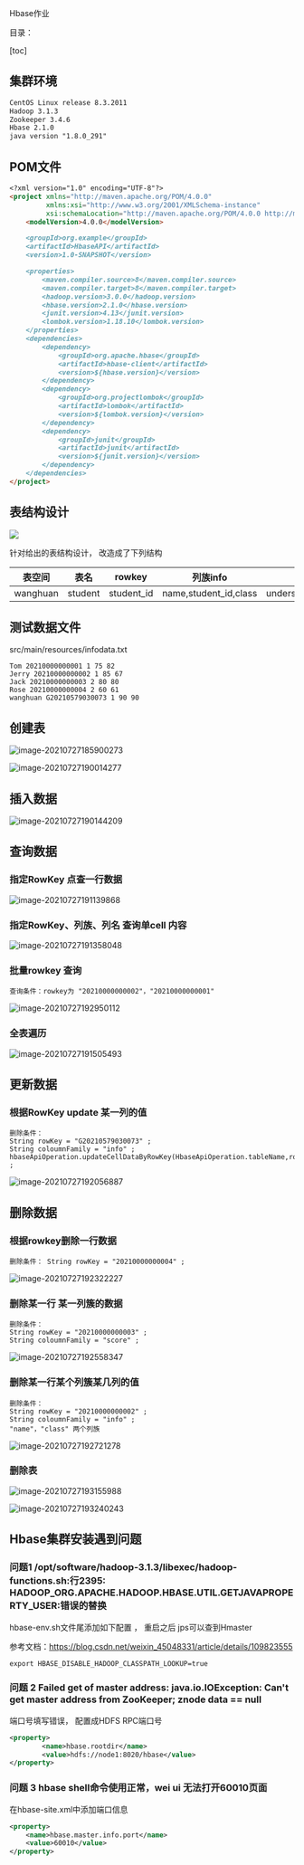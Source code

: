 Hbase作业

目录： 

[toc]

## 集群环境

```markdown
CentOS Linux release 8.3.2011
Hadoop 3.1.3
Zookeeper 3.4.6
Hbase 2.1.0
java version "1.8.0_291"
```

## POM文件

```markdown
<?xml version="1.0" encoding="UTF-8"?>
<project xmlns="http://maven.apache.org/POM/4.0.0"
         xmlns:xsi="http://www.w3.org/2001/XMLSchema-instance"
         xsi:schemaLocation="http://maven.apache.org/POM/4.0.0 http://maven.apache.org/xsd/maven-4.0.0.xsd">
    <modelVersion>4.0.0</modelVersion>

    <groupId>org.example</groupId>
    <artifactId>HbaseAPI</artifactId>
    <version>1.0-SNAPSHOT</version>

    <properties>
        <maven.compiler.source>8</maven.compiler.source>
        <maven.compiler.target>8</maven.compiler.target>
        <hadoop.version>3.0.0</hadoop.version>
        <hbase.version>2.1.0</hbase.version>
        <junit.version>4.13</junit.version>
        <lombok.version>1.18.10</lombok.version>
    </properties>
    <dependencies>
        <dependency>
            <groupId>org.apache.hbase</groupId>
            <artifactId>hbase-client</artifactId>
            <version>${hbase.version}</version>
        </dependency>
        <dependency>
            <groupId>org.projectlombok</groupId>
            <artifactId>lombok</artifactId>
            <version>${lombok.version}</version>
        </dependency>
        <dependency>
            <groupId>junit</groupId>
            <artifactId>junit</artifactId>
            <version>${junit.version}</version>
        </dependency>
    </dependencies>
</project>
```

## 表结构设计

![](images/homework.png)

针对给出的表结构设计， 改造成了下列结构

| 表空间   | 表名    | rowkey     | 列族info              | 列族score                 |
| -------- | ------- | ---------- | --------------------- | ------------------------- |
| wanghuan | student | student_id | name,student_id,class | understanding,programming |

## 测试数据文件

src/main/resources/infodata.txt

```shell
Tom 20210000000001 1 75 82
Jerry 20210000000002 1 85 67
Jack 20210000000003 2 80 80
Rose 20210000000004 2 60 61
wanghuan G20210579030073 1 90 90
```

## 创建表

![image-20210727185900273](images/image-20210727185900273.png)

![image-20210727190014277](images/image-20210727190014277.png)

## 插入数据

![image-20210727190144209](images/image-20210727190144209.png)

## 查询数据

### 指定RowKey 点查一行数据

![image-20210727191139868](images/image-20210727191139868.png)

### 指定RowKey、列族、列名 查询单cell 内容

![image-20210727191358048](images/image-20210727191358048.png)

### 批量rowkey 查询

```shelll
查询条件：rowkey为 "20210000000002"，"20210000000001"
```

![image-20210727192950112](images/image-20210727192950112.png)



### 全表遍历

![image-20210727191505493](images/image-20210727191505493.png)

## 更新数据

### 根据RowKey update 某一列的值

```
删除条件： 
String rowKey = "G20210579030073" ;
String coloumnFamily = "info" ;
hbaseApiOperation.updateCellDataByRowKey(HbaseApiOperation.tableName,rowKey,coloumnFamily,"understanding",String.valueOf(100)) ;
```

![image-20210727192056887](images/image-20210727192056887.png)

## 删除数据

### 根据rowkey删除一行数据

```shell
删除条件： String rowKey = "20210000000004" ;
```

![image-20210727192322227](images/image-20210727192322227.png)

### 删除某一行 某一列簇的数据

```shell
删除条件：
String rowKey = "20210000000003" ;
String coloumnFamily = "score" ;
```

![image-20210727192558347](images/image-20210727192558347.png)

### 删除某一行某个列簇某几列的值

```shell
删除条件：
String rowKey = "20210000000002" ;
String coloumnFamily = "info" ;
"name"，"class" 两个列族 
```

![image-20210727192721278](images/image-20210727192721278.png)

### 删除表

![image-20210727193155988](images/image-20210727193155988.png)

![image-20210727193240243](images/image-20210727193240243.png)

## Hbase集群安装遇到问题

### 问题1 /opt/software/hadoop-3.1.3/libexec/hadoop-functions.sh:行2395: HADOOP_ORG.APACHE.HADOOP.HBASE.UTIL.GETJAVAPROPERTY_USER:错误的替换

hbase-env.sh文件尾添加如下配置  ， 重启之后 jps可以查到Hmaster

参考文档：https://blog.csdn.net/weixin_45048331/article/details/109823555

```shell
export HBASE_DISABLE_HADOOP_CLASSPATH_LOOKUP=true
```

### 问题 2 Failed get of master address: java.io.IOException: Can't get master address from ZooKeeper; znode data == null

端口号填写错误， 配置成HDFS RPC端口号

```xml
<property> 
        <name>hbase.rootdir</name>
        <value>hdfs://node1:8020/hbase</value>
</property>
```

### 问题 3 hbase shell命令使用正常，wei ui 无法打开60010页面

在hbase-site.xml中添加端口信息

```xml
<property>
    <name>hbase.master.info.port</name>
    <value>60010</value>
</property>
```

